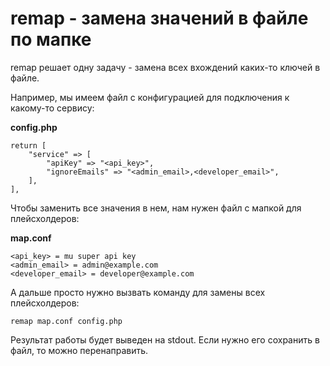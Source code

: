 # remap - замена значений в файле по мапке

remap решает одну задачу - замена всех вхождений каких-то ключей в файле.

Например, мы имеем файл с конфигурацией для подключения к какому-то сервису:

**config.php**
```
return [
    "service" => [
        "apiKey" => "<api_key>",
        "ignoreEmails" => "<admin_email>,<developer_email>",
    ],
],
```

Чтобы заменить все значения в нем, нам нужен файл с мапкой для плейсхолдеров:

**map.conf**
```
<api_key> = mu super api key
<admin_email> = admin@example.com
<developer_email> = developer@example.com
```

А дальше просто нужно вызвать команду для замены всех плейсхолдеров:

```
remap map.conf config.php
```

Результат работы будет выведен на stdout. Если нужно его сохранить в файл, то можно перенаправить.
